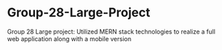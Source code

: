 # Group-28-Large-Project
Group 28 Large project: Utilized MERN stack technologies to realize a full web application along with a mobile version

